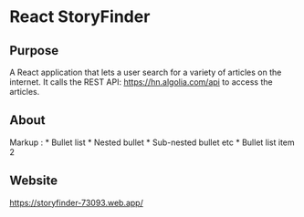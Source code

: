 # React StoryFinder

## Purpose
A React application that lets a user search for a variety of articles on the internet. It calls the REST API: https://hn.algolia.com/api
to access the articles.

## About
 Markup : * Bullet list
              * Nested bullet
                  * Sub-nested bullet etc
          * Bullet list item 2

## Website
https://storyfinder-73093.web.app/
